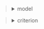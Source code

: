 <blockquote><details><summary>model</summary><blockquote><details><summary>UNet</summary><blockquote>Arguments: <br /> - final: Union[torch.nn.modules.module.Module, NoneType] = None 
<blockquote><details><summary>backbone</summary><blockquote><details><summary>Resnet18</summary></details></blockquote>
</details></blockquote>
<blockquote><details><summary>up_block_ctor</summary><blockquote><details><summary>UpBlock</summary><blockquote>Arguments: <br /> - **kwargs 
</blockquote></details></blockquote>
</details></blockquote>
</blockquote></details></blockquote>
<blockquote><details><summary>UNet++</summary><blockquote>Arguments: <br /> - final: Union[torch.nn.modules.module.Module, NoneType] = None 
<blockquote><details><summary>backbone</summary><blockquote><details><summary>Resnet18</summary></details></blockquote>
</details></blockquote>
<blockquote><details><summary>up_block_ctor</summary><blockquote><details><summary>UpBlock</summary><blockquote>Arguments: <br /> - **kwargs 
</blockquote></details></blockquote>
</details></blockquote>
</blockquote></details></blockquote>
</details></blockquote>
<blockquote><details><summary>criterion</summary><blockquote><details><summary>FocalLoss</summary><blockquote>Arguments: <br /> - alpha=0.25<br /> - gamma=2.0<br /> - bce_reduction='none' 
</blockquote></details></blockquote>
<blockquote><details><summary>DiceLoss</summary><blockquote>Arguments: <br /> - smooth=1.0 
</blockquote></details></blockquote>
<blockquote><details><summary>JaccardLoss</summary></details></blockquote>
</details></blockquote>
